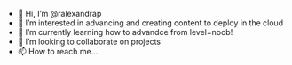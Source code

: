 - 👋 Hi, I’m @ralexandrap
- 👀 I’m interested in advancing and creating content to deploy in the cloud
- 🌱 I’m currently learning how to advandce from level=noob!
- 💞️ I’m looking to collaborate on projects
- 📫 How to reach me...

<!---
ralexandrap/ralexandrap is a ✨ special ✨ repository because its `README.md` (this file) appears on your GitHub profile.
You can click the Preview link to take a look at your changes.
--->
